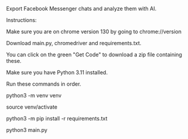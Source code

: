 Export Facebook Messenger chats and analyze them with AI.

Instructions:

Make sure you are on chrome version 130 by going to chrome://version

Download main.py, chromedriver and requirements.txt.

You can click on the green "Get Code" to download a zip file containing these.

Make sure you have Python 3.11 installed.

Run these commands in order.

python3 -m venv venv

source venv/activate

python3 -m pip install -r requirements.txt

python3 main.py

